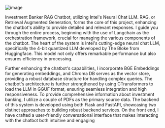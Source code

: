 ![image](https://github.com/user-attachments/assets/69d614cb-b9aa-4464-9f57-9adccf08a08b)

Investment Banker RAG Chatbot, utilizing Intel's Neural Chat LLM. RAG, or Retrieval Augmented Generation, forms the core of this project, enhancing the chatbot's ability to provide detailed and relevant responses. I guide you through the entire process, beginning with the use of Langchain as the orchestration framework, crucial for managing the various components of the chatbot. The heart of the system is Intel's cutting-edge neural chat LLM, specifically the 4-bit quantized LLM developed by The Bloke from Huggingface. This model not only offers remarkable performance but also ensures efficiency in processing.



Further enhancing the chatbot's capabilities, I incorporate BGE Embeddings for generating embeddings, and Chroma DB serves as the vector store, providing a robust database structure for handling complex queries. The chatbot's architecture is further strengthened by using CTransformers to load the LLM in GGUF format, ensuring seamless integration and high responsiveness. To provide comprehensive information about investment banking, I utilize a couple of PDFs as the primary source data. The backend of this system is developed using both Flask and FastAPI, showcasing two distinct approaches to building robust backend services. On the front end, I have crafted a user-friendly conversational interface that makes interacting with the chatbot both intuitive and engaging
